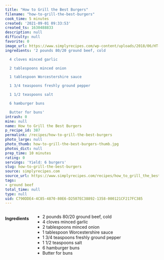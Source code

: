```yaml
---
title: "How to Grill the Best Burgers"
filename: "how-to-grill-the-best-burgers"
cook_time: 5 minutes
created: '2021-09-01 09:33:53'
created_ts: 1630488833
description: null
difficulty: null
favorite: 0
image_url: https://www.simplyrecipes.com/wp-content/uploads/2018/06/HT-Grill-Burger-LEAD-VERTICAL-600x840.jpg
ingredients: '2 pounds 80/20 ground beef, cold

  4 cloves minced garlic

  2 tablespoons minced onion

  1 tablespoon Worcestershire sauce

  1 3/4 teaspoons freshly ground pepper

  1 1/2 teaspoons salt

  6 hamburger buns

  Butter for buns'
intrash: 0
mine: null
name: How to Grill the Best Burgers
p_recipe_id: 387
permalink: /recipes/how-to-grill-the-best-burgers
photo_large: null
photo_thumb: how-to-grill-the-best-burgers-thumb.jpg
photos_dict: null
prep_time: 10 minutes
rating: 0
servings: 'Yield: 6 burgers'
slug: how-to-grill-the-best-burgers
source: simplyrecipes.com
source_url: https://www.simplyrecipes.com/recipes/how_to_grill_the_best_burgers/
tags:
- ground beef
total_time: null
type: null
uid: C790DDE4-4C85-4870-80E6-D2507EC38892-1358-000121CF217FC385
---
```

<div class="large-8 medium-7 columns" id="writeup">	</div><!-- #writeup -->
</div><!-- #row-one -->
<div class="row" id="row-two">	<div class="medium-4 small-5 columns" id="ingredients"><h4>Ingredients</h4><div class="box box-ingredients content"><ul>
<li>2 pounds 80/20 ground beef, cold</li>
<li>4 cloves minced garlic</li>
<li>2 tablespoons minced onion</li>
<li>1 tablespoon Worcestershire sauce</li>
<li>1 3/4 teaspoons freshly ground pepper</li>
<li>1 1/2 teaspoons salt</li>
<li>6 hamburger buns</li>
<li>Butter for buns</li>
</ul>
</div>	</div>	<div class="medium-6 small-7 columns" id="directions">	</div>